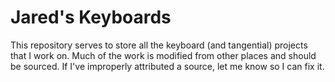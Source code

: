 # Jared's Keyboards
This repository serves to store all the keyboard (and tangential) projects that I work on. Much of the work is modified from other places and should be sourced. If I've improperly attributed a source, let me know so I can fix it.